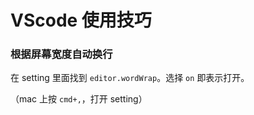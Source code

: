 # VScode 使用技巧

### 根据屏幕宽度自动换行

在 setting 里面找到 `editor.wordWrap`。选择 `on` 即表示打开。

（mac 上按 `cmd+,`，打开 setting）
